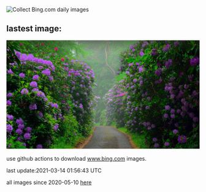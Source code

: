 ![Collect Bing.com daily images](https://github.com/counter2015/bing-daily-images/workflows/Collect%20Bing.com%20daily%20images/badge.svg)
## lastest image:
![](images/Rhododendron.jpg)

use github actions to download www.bing.com images.

last update:2021-03-14 01:56:43 UTC

all images since 2020-05-10 [here](https://github.com/counter2015/bing-daily-images/tree/master/images) 
